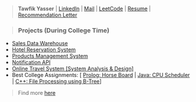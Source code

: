 > <strong>Tawfik Yasser</strong> | [LinkedIn](https://www.linkedin.com/in/tawfikyasser) | [Mail](mailto:tawfekyassertawfek@gmail.com) | [LeetCode](https://leetcode.com/dtetwk/) | [Resume](https://drive.google.com/file/d/1bEEGRUOIZ2Zxk2l2XtCm537DHexoN8iR/view?usp=sharing) | [Recommendation Letter](https://drive.google.com/file/d/1MxZaqmSWK8_NY0bZ9HdZtQKvH2ZoWShb/view?usp=sharing)

> ### Projects (During College Time)

* [Sales Data Warehouse](https://github.com/TawfikYasser/dw-sales)
* [Hotel Reservation System](https://github.com/TawfikYasser/Hotel-Reservation-System)
* [Products Management System](https://github.com/TawfikYasser/Products-Management-System)
* [Notification API](https://github.com/TawfikYasser/Advanced-Software-Engineering-CS352)
* [Online Travel System [System Analysis & Design] ](https://github.com/TawfikYasser/System-Analysis-and-Design-IS332)
* Best College Assignments: [ [Prolog: Horse Board](https://github.com/TawfikYasser/AI-Assignment-III) | [Java: CPU Scheduler](https://github.com/TawfikYasser/CPUSS/tree/main/src) | [C++: File Processing using B-Tree](https://github.com/TawfikYasser/B-Tree-Files)]

> Find more [here](https://github.com/TawfikYasser?tab=repositories)
